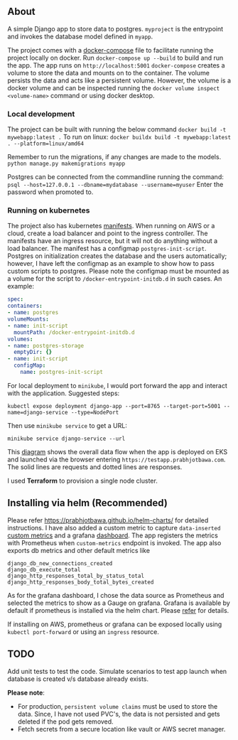 ## About
A simple Django app to store data to postgres.
`myproject` is the entrypoint and invokes the database model defined in `myapp`.

The project comes with a [docker-compose](docker-compose.yml) file to facilitate running the 
project locally on docker.
Run `docker-compose up --build` to build and run the app. The app runs on `http://localhost:5001`
`docker-compose` creates a volume to store the data and mounts on to the container. The volume persists the data
and acts like a persistent volume. However, the volume is a docker volume and can be inspected running the 
`docker volume inspect <volume-name>` command or using docker desktop.

### Local development
The project can be built with running the below command
`docker build -t mywebapp:latest .`
To run on linux:
`docker buildx build -t mywebapp:latest . --platform=linux/amd64`

Remember to run the migrations, if any changes are made to the models.
`python manage.py makemigrations myapp`

Postgres can be connected from the commandline running the command:
`psql --host=127.0.0.1 --dbname=mydatabase --username=myuser`
Enter the password when promoted to.

### Running on kubernetes
The project also has kubernetes [manifests](resources/deployment.yml).
When running on AWS or a cloud, create a load balancer and point to the ingress controller.
The manifests have an ingress resource, but it will not do anything without a load balancer.
The manifest has a configmap `postgres-init-script`. 
Postgres on initialization creates the database and the users 
automatically; however, I have left the configmap as an example to show how to pass custom scripts to postgres. 
Please note the configmap must be mounted as a volume for the script to `/docker-entrypoint-initdb.d` in such cases.
An example:
```yaml
spec:
containers:
- name: postgres
volumeMounts:
- name: init-script
  mountPath: /docker-entrypoint-initdb.d
volumes:
- name: postgres-storage
  emptyDir: {}
- name: init-script
  configMap:
    name: postgres-init-script
```

For local deployment to `minikube`, I would port forward the app and interact with the application.
Suggested steps:

```
kubectl expose deployment django-app --port=8765 --target-port=5001 --name=django-service --type=NodePort
```

Then use `minikube service` to get a URL:
```
minikube service django-service --url
```

This [diagram](architecture.png) shows the overall data flow when the app is deployed on EKS and launched via the 
browser entering `https://testapp.prabhjotbawa.com`.
The solid lines are requests and dotted lines are responses.

I used **Terraform** to provision a single node cluster.

## Installing via helm (Recommended)
Please refer https://prabhjotbawa.github.io/helm-charts/ for detailed instructions. I have also added a custom metric to
capture `data-inserted` [custom metrics](custom-metrics.png) and a grafana [dashboard](grafana-dashboard.png). 
The app registers the metrics with Prometheus when `custom-metrics` endpoint is invoked. 
The app also exports db metrics and other default metrics like 
```
django_db_new_connections_created
django_db_execute_total
django_http_responses_total_by_status_total
django_http_responses_body_total_bytes_created
```
As for the grafana dashboard, 
I chose the data source as Prometheus and selected the metrics to show as a Gauge on grafana.
Grafana is available by default if prometheus is installed via the helm chart. 
Please [refer](https://prabhjotbawa.github.io/helm-charts/) for details.

If installing on AWS, prometheus or grafana can be exposed locally using `kubectl port-forward` or using an `ingress`
resource.

## TODO
Add unit tests to test the code.
Simulate scenarios to test app launch when database is created v/s database already exists.

**Please note**: 
* For production, `persistent volume claims` must be used to store the data. Since, I have not used PVC's, the data is 
not persisted and gets deleted if the pod gets removed.
* Fetch secrets from a secure location like vault or AWS secret manager.
